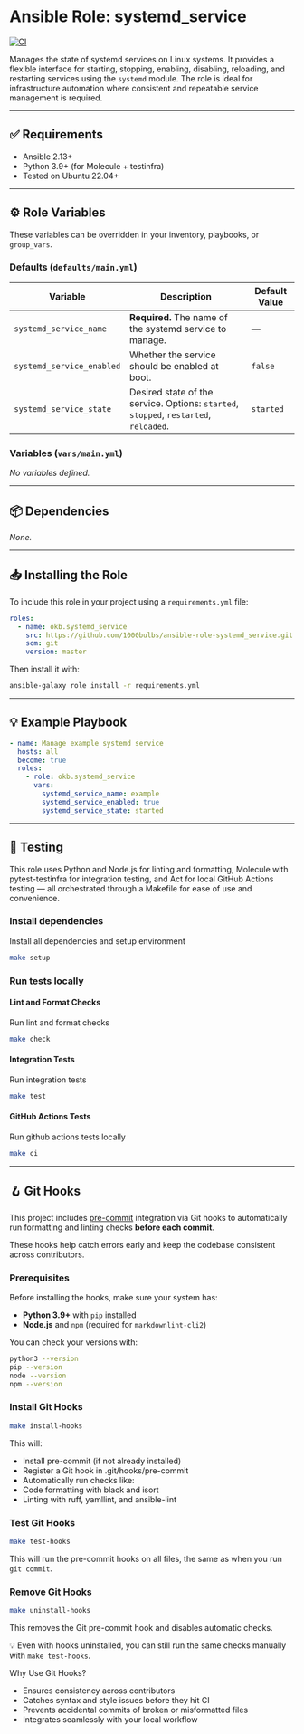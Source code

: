# Ansible Role: systemd_service

[![CI](https://github.com/1000Bulbs/ansible-role-systemd_service/actions/workflows/ci.yml/badge.svg)](https://github.com/1000Bulbs/ansible-role-systemd_service/actions/workflows/ci.yml)

Manages the state of systemd services on Linux systems. It provides a flexible interface for starting, stopping, enabling, disabling, reloading, and restarting services using the `systemd` module. The role is ideal for infrastructure automation where consistent and repeatable service management is required.

---

## ✅ Requirements

- Ansible 2.13+
- Python 3.9+ (for Molecule + testinfra)
- Tested on Ubuntu 22.04+

---

## ⚙️ Role Variables

These variables can be overridden in your inventory, playbooks, or `group_vars`.

### Defaults (`defaults/main.yml`)

| Variable                  | Description                                                                           | Default Value |
| ------------------------- | ------------------------------------------------------------------------------------- | ------------- |
| `systemd_service_name`    | **Required.** The name of the systemd service to manage.                              | —             |
| `systemd_service_enabled` | Whether the service should be enabled at boot.                                        | `false`       |
| `systemd_service_state`   | Desired state of the service. Options: `started`, `stopped`, `restarted`, `reloaded`. | `started`     |

### Variables (`vars/main.yml`)

_No variables defined._

---

## 📦 Dependencies

_None._

---

## 📥 Installing the Role

To include this role in your project using a `requirements.yml` file:

```yaml
roles:
  - name: okb.systemd_service
    src: https://github.com/1000bulbs/ansible-role-systemd_service.git
    scm: git
    version: master
```

Then install it with:

```bash
ansible-galaxy role install -r requirements.yml
```

---

## 💡 Example Playbook

```yaml
- name: Manage example systemd service
  hosts: all
  become: true
  roles:
    - role: okb.systemd_service
      vars:
        systemd_service_name: example
        systemd_service_enabled: true
        systemd_service_state: started
```

---

## 🧪 Testing

This role uses Python and Node.js for linting and formatting, Molecule with pytest-testinfra for integration testing,
and Act for local GitHub Actions testing — all orchestrated through a Makefile for ease of use and convenience.

### Install dependencies

Install all dependencies and setup environment

```bash
make setup
```

### Run tests locally

#### Lint and Format Checks

Run lint and format checks

```bash
make check
```

#### Integration Tests

Run integration tests

```bash
make test
```

#### GitHub Actions Tests

Run github actions tests locally

```bash
make ci
```

---

## 🪝 Git Hooks

This project includes [pre-commit](https://pre-commit.com/) integration via Git hooks to automatically run formatting and linting checks **before each commit**.

These hooks help catch errors early and keep the codebase consistent across contributors.

### Prerequisites

Before installing the hooks, make sure your system has:

- **Python 3.9+** with `pip` installed
- **Node.js** and `npm` (required for `markdownlint-cli2`)

You can check your versions with:

```bash
python3 --version
pip --version
node --version
npm --version
```

### Install Git Hooks

```bash
make install-hooks
```

This will:

- Install pre-commit (if not already installed)
- Register a Git hook in .git/hooks/pre-commit
- Automatically run checks like:
- Code formatting with black and isort
- Linting with ruff, yamllint, and ansible-lint

### Test Git Hooks

```bash
make test-hooks
```

This will run the pre-commit hooks on all files, the same as when you run `git commit`.

### Remove Git Hooks

```bash
make uninstall-hooks
```

This removes the Git pre-commit hook and disables automatic checks.

💡 Even with hooks uninstalled, you can still run the same checks manually with `make test-hooks`.

Why Use Git Hooks?

- Ensures consistency across contributors
- Catches syntax and style issues before they hit CI
- Prevents accidental commits of broken or misformatted files
- Integrates seamlessly with your local workflow

